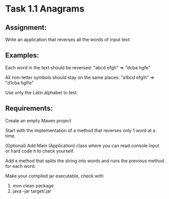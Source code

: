 # Task 1.1 Anagrams



## Assignment:

Write an application that reverses all the words of input text:

## Examples:

Each word in the text should be reversed:
"abcd efgh" => "dcba hgfe"

All non-letter symbols should stay on the same places:
"a1bcd efg!h" => "d1cba hgf!e"

Use only the Latin alphabet to test.

## Requirements:

Create an empty Maven project

Start with the implementation of a method that reverses only 1 word at a time.

(Optional) Add Main (Application) class where you can read console input or hard code it to check yourself.

Add a method that splits the string into words and runs the previous method for each word.

Make your compiled jar executable, check with 
1) mvn clean package
2) java -jar target/<your-jar-file>.jar